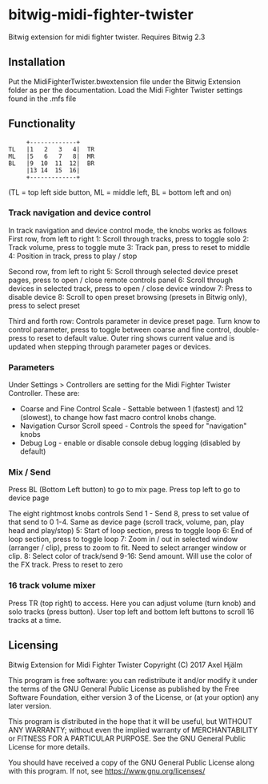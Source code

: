 # bitwig-midi-fighter-twister
Bitwig extension for midi fighter twister. Requires Bitwig 2.3

## Installation
Put the MidiFighterTwister.bwextension file under the Bitwig Extension folder as per the documentation. Load the Midi Fighter Twister settings found in the .mfs file
    
## Functionality

         +-------------+
    TL   |1   2   3   4|  TR  
    ML   |5   6   7   8|  MR
    BL   |9  10  11  12|  BR
         |13 14  15  16|
         +-------------+
(TL = top left side button, ML = middle left, BL = bottom left and on)    

### Track navigation and device control
In track navigation and device control mode, the knobs works as follows
First row, from left to right
1: Scroll through tracks, press to toggle solo
2: Track volume, press to toggle mute
3: Track pan, press to reset to middle  
4: Position in track, press to play / stop

Second row, from left to right
5: Scroll through selected device preset pages, press to open / close remote controls panel
6: Scroll through devices in selected track, press to open / close device window
7: Press to disable device
8: Scroll to open preset browsing (presets in Bitwig only), press to select preset

Third and forth row:
Controls parameter in device preset page. Turn know to control parameter, press to toggle between coarse and fine control, double-press to reset to default value. Outer ring shows current value and is updated when stepping through parameter pages or devices.

###  Parameters 
Under Settings > Controllers are setting for the Midi Fighter Twister Controller. These are:
* Coarse and Fine Control Scale - Settable between 1 (fastest) and 12 (slowest), to change how fast macro control knobs change.
* Navigation Cursor Scroll speed - Controls the speed for "navigation" knobs
* Debug Log - enable or disable console debug logging (disabled by default)

### Mix / Send 
Press BL (Bottom Left button) to go to mix page. Press top left to go to device page

The eight rightmost knobs controls Send 1 - Send 8, press to set value of that send to 0
1-4. Same as device page (scroll track, volume, pan, play head and play/stop)
5: Start of loop section, press to toggle loop
6: End of loop section, press to toggle loop
7: Zoom in / out in selected window (arranger / clip), press to zoom to fit. Need to select arranger window or clip.
8: Select color of track/send
9-16: Send amount. Will use the color of the FX track. Press to reset to zero

### 16 track volume mixer
Press TR (top right) to access. Here you can adjust volume (turn knob) and solo tracks (press button).
User top left and bottom left buttons to scroll 16 tracks at a time.

## Licensing
 Bitwig Extension for Midi Fighter Twister
 Copyright (C) 2017 Axel Hjälm
 
 This program is free software: you can redistribute it and/or modify
 it under the terms of the GNU General Public License as published by
 the Free Software Foundation, either version 3 of the License, or
 (at your option) any later version.
 
 This program is distributed in the hope that it will be useful,
 but WITHOUT ANY WARRANTY; without even the implied warranty of
 MERCHANTABILITY or FITNESS FOR A PARTICULAR PURPOSE.  See the
 GNU General Public License for more details.
 
 You should have received a copy of the GNU General Public License
 along with this program.  If not, see <https://www.gnu.org/licenses/>
